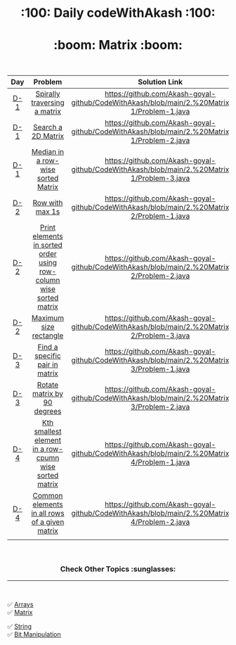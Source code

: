 
  <h1 align="center">:100: Daily codeWithAkash :100:</h1>
  

  <h1 align="center">:boom: Matrix :boom: </h1>


<br>


|Day|Problem|Solution Link|Difficulty|
|:----:|:---:|:---:|:---:|
|[D-1](https://github.com/Akash-goyal-github/CodeWithAkash/tree/main/2.%20Matrix/Day-1)|[Spirally traversing a matrix](https://practice.geeksforgeeks.org/problems/spirally-traversing-a-matrix-1587115621/1)|https://github.com/Akash-goyal-github/CodeWithAkash/blob/main/2.%20Matrix/Day-1/Problem-1.java|Medium***|
|[D-1](https://github.com/Akash-goyal-github/CodeWithAkash/tree/main/2.%20Matrix/Day-1)|[Search a 2D Matrix](https://leetcode.com/problems/search-a-2d-matrix/)|https://github.com/Akash-goyal-github/CodeWithAkash/blob/main/2.%20Matrix/Day-1/Problem-2.java|Easy***|
|[D-1](https://github.com/Akash-goyal-github/CodeWithAkash/tree/main/2.%20Matrix/Day-1)|[Median in a row-wise sorted Matrix](https://practice.geeksforgeeks.org/problems/median-in-a-row-wise-sorted-matrix1527/1)|https://github.com/Akash-goyal-github/CodeWithAkash/blob/main/2.%20Matrix/Day-1/Problem-3.java|Medium***|
|[D-2](https://github.com/Akash-goyal-github/CodeWithAkash/tree/main/2.%20Matrix/Day-2)|[Row with max 1s](https://practice.geeksforgeeks.org/problems/row-with-max-1s0023/1)|https://github.com/Akash-goyal-github/CodeWithAkash/blob/main/2.%20Matrix/Day-2/Problem-1.java|Easy***|
|[D-2](https://github.com/Akash-goyal-github/CodeWithAkash/tree/main/2.%20Matrix/Day-2)|[Print elements in sorted order using row-column wise sorted matrix](https://practice.geeksforgeeks.org/problems/sorted-matrix/0)|https://github.com/Akash-goyal-github/CodeWithAkash/blob/main/2.%20Matrix/Day-2/Problem-2.java|Easy***|
|[D-2](https://github.com/Akash-goyal-github/CodeWithAkash/tree/main/2.%20Matrix/Day-2)|[Maximum size rectangle](https://practice.geeksforgeeks.org/problems/max-rectangle/1)|https://github.com/Akash-goyal-github/CodeWithAkash/blob/main/2.%20Matrix/Day-2/Problem-3.java|Medium***|
|[D-3](https://github.com/Akash-goyal-github/CodeWithAkash/tree/main/2.%20Matrix/Day-3)|[Find a specific pair in matrix](https://www.codingninjas.com/codestudio/problems/find-max-difference_893356)|https://github.com/Akash-goyal-github/CodeWithAkash/blob/main/2.%20Matrix/Day-3/Problem-1.java|Medium***|
|[D-3](https://github.com/Akash-goyal-github/CodeWithAkash/tree/main/2.%20Matrix/Day-3)|[Rotate matrix by 90 degrees](https://practice.geeksforgeeks.org/problems/rotate-by-90-degree-1587115621/1)|https://github.com/Akash-goyal-github/CodeWithAkash/blob/main/2.%20Matrix/Day-3/Problem-2.java|Medium***|
|[D-4](https://github.com/Akash-goyal-github/CodeWithAkash/tree/main/2.%20Matrix/Day-4)|[Kth smallest element in a row-cpumn wise sorted matrix](https://practice.geeksforgeeks.org/problems/kth-element-in-matrix/1)|https://github.com/Akash-goyal-github/CodeWithAkash/blob/main/2.%20Matrix/Day-4/Problem-1.java|Medium***|
|[D-4](https://github.com/Akash-goyal-github/CodeWithAkash/tree/main/2.%20Matrix/Day-4)|[Common elements in all rows of a given matrix](https://www.codingninjas.com/codestudio/problems/common-elements-present-in-all-rows-of-a-matrix_1118111)|https://github.com/Akash-goyal-github/CodeWithAkash/blob/main/2.%20Matrix/Day-4/Problem-2.java|Easy***|
|<img width=300/>|<img width=500/>|<img width=500/>|<img width=300/>|


<br>

  <h3 align="center"> Check Other Topics :sunglasses: </h3>

---
<br>

:white_check_mark: [Arrays](https://github.com/Akash-goyal-github/CodeWithAkash/tree/main/1.%20Arrays)  <img width=500/> :white_check_mark: [Matrix](https://github.com/Akash-goyal-github/CodeWithAkash/tree/main/2.%20Matrix)


:white_check_mark: [String](https://github.com/Akash-goyal-github/CodeWithAkash/tree/main/3.%20String)  <img width=500/> :white_check_mark: [Bit Manipulation](https://github.com/Akash-goyal-github/CodeWithAkash/tree/main/4.%20Bit%20Manupulation)


<br>
